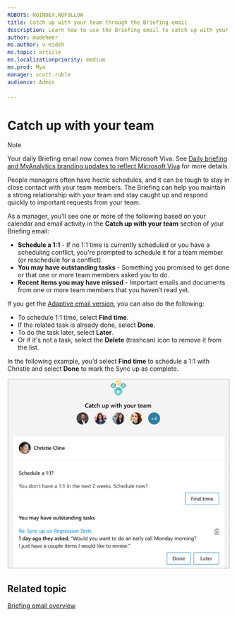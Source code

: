 ```yaml
---
ROBOTS: NOINDEX,NOFOLLOW
title: Catch up with your team through the Briefing email
description: Learn how to use the Briefing email to catch up with your team
author: madehmer
ms.author: v-mideh
ms.topic: article
ms.localizationpriority: medium 
ms.prod: Mya
manager: scott.ruble
audience: Admin

---
```


# Catch up with your team

>[!Note]
>Your daily Briefing email now comes from Microsoft Viva. See [Daily briefing and MyAnalytics branding updates to reflect Microsoft Viva](https://techcommunity.microsoft.com/t5/microsoft-viva-blog/daily-briefing-and-myanalytics-branding-updates-to-reflect/ba-p/2681246) for more details.

People managers often have hectic schedules, and it can be tough to stay in close contact with your team members. The Briefing can help you maintain a strong relationship with your team and stay caught up and respond quickly to important requests from your team.

As a manager, you'll see one or more of the following based on your calendar and email activity in the **Catch up with your team** section of your Briefing email:

* **Schedule a 1:1** - If no 1:1 time is currently scheduled or you have a scheduling conflict, you're prompted to schedule it for a team member (or reschedule for a conflict).
* **You may have outstanding tasks** - Something you promised to get done or that one or more team members asked you to do.
* **Recent items you may have missed** - Important emails and documents from one or more team members that you haven’t read yet.

If you get the [Adaptive email version](be-overview.md#adaptive-or-html-version), you can also do the following:

* To schedule 1:1 time, select **Find time**.
* If the related task is already done, select **Done**.
* To do the task later, select **Later**.
* Or if it's not a task, select the **Delete** (trashcan) icon to remove it from the list.

In the following example, you’d select **Find time** to schedule a 1:1 with Christie and select **Done** to mark the Sync up as complete.

   ![Briefing email manager card image.](./images/be-manager.png)

## Related topic

[Briefing email overview](be-overview.md)